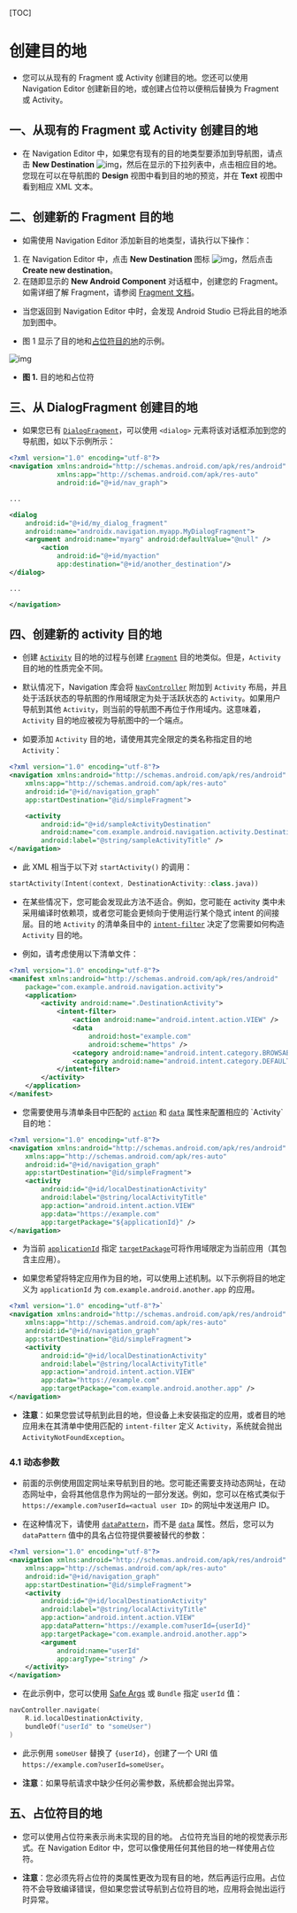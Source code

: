 [TOC]

# 创建目的地

* 您可以从现有的 Fragment 或 Activity 创建目的地。您还可以使用 Navigation Editor 创建新目的地，或创建占位符以便稍后替换为 Fragment 或 Activity。

## 一、从现有的 Fragment 或 Activity 创建目的地

* 在 Navigation Editor 中，如果您有现有的目的地类型要添加到导航图，请点击 **New Destination** ![img](https://developer.android.google.cn/images/topic/libraries/architecture/navigation-new-destination-icon.png)，然后在显示的下拉列表中，点击相应目的地。您现在可以在导航图的 **Design** 视图中看到目的地的预览，并在 **Text** 视图中看到相应 XML 文本。

## 二、创建新的 Fragment 目的地

* 如需使用 Navigation Editor 添加新目的地类型，请执行以下操作：

1. 在 Navigation Editor 中，点击 **New Destination** 图标 ![img](https://developer.android.google.cn/images/topic/libraries/architecture/navigation-new-destination-icon.png)，然后点击 **Create new destination**。
2. 在随即显示的 **New Android Component** 对话框中，创建您的 Fragment。如需详细了解 Fragment，请参阅 [Fragment 文档](https://developer.android.google.cn/guide/components/fragments)。

* 当您返回到 Navigation Editor 中时，会发现 Android Studio 已将此目的地添加到图中。

* 图 1 显示了目的地和[占位符目的地](https://developer.android.google.cn/guide/navigation/navigation-create-destinations#placeholders)的示例。

![img](https://developer.android.google.cn/images/topic/libraries/architecture/navigation-destination-and-placeholder_2x.png)

* **图 1.** 目的地和占位符

## 三、从 DialogFragment 创建目的地

* 如果您已有 [`DialogFragment`](https://developer.android.google.cn/reference/androidx/fragment/app/DialogFragment)，可以使用 `<dialog>` 元素将该对话框添加到您的导航图，如以下示例所示：

```xml
<?xml version="1.0" encoding="utf-8"?>
<navigation xmlns:android="http://schemas.android.com/apk/res/android"
            xmlns:app="http://schemas.android.com/apk/res-auto"
            android:id="@+id/nav_graph">

...

<dialog
    android:id="@+id/my_dialog_fragment"
    android:name="androidx.navigation.myapp.MyDialogFragment">
    <argument android:name="myarg" android:defaultValue="@null" />
        <action
            android:id="@+id/myaction"
            app:destination="@+id/another_destination"/>
</dialog>

...

</navigation>
```

## 四、创建新的 activity 目的地

* 创建 [`Activity`](https://developer.android.google.cn/reference/android/app/Activity) 目的地的过程与创建 [`Fragment`](https://developer.android.google.cn/reference/androidx/fragment/app/Fragment) 目的地类似。但是，`Activity` 目的地的性质完全不同。

* 默认情况下，Navigation 库会将 [`NavController`](https://developer.android.google.cn/reference/androidx/navigation/NavController) 附加到 `Activity` 布局，并且处于活跃状态的导航图的作用域限定为处于活跃状态的 `Activity`。如果用户导航到其他 `Activity`，则当前的导航图不再位于作用域内。这意味着，`Activity` 目的地应被视为导航图中的一个端点。

* 如要添加 `Activity` 目的地，请使用其完全限定的类名称指定目的地 `Activity`：

```xml
<?xml version="1.0" encoding="utf-8"?>
<navigation xmlns:android="http://schemas.android.com/apk/res/android"
    xmlns:app="http://schemas.android.com/apk/res-auto"
    android:id="@+id/navigation_graph"
    app:startDestination="@id/simpleFragment">

    <activity
        android:id="@+id/sampleActivityDestination"
        android:name="com.example.android.navigation.activity.DestinationActivity"
        android:label="@string/sampleActivityTitle" />
</navigation>
```

* 此 XML 相当于以下对 `startActivity()` 的调用：

```kotlin
startActivity(Intent(context, DestinationActivity::class.java))
```

* 在某些情况下，您可能会发现此方法不适合。例如，您可能在 activity 类中未采用编译时依赖项，或者您可能会更倾向于使用运行某个隐式 intent 的间接层。目的地 `Activity` 的清单条目中的 [`intent-filter`](https://developer.android.google.cn/guide/topics/manifest/intent-filter-element) 决定了您需要如何构造 `Activity` 目的地。

* 例如，请考虑使用以下清单文件：

```xml
<?xml version="1.0" encoding="utf-8"?>
<manifest xmlns:android="http://schemas.android.com/apk/res/android"
    package="com.example.android.navigation.activity">
    <application>
        <activity android:name=".DestinationActivity">
            <intent-filter>
                <action android:name="android.intent.action.VIEW" />
                <data
                    android:host="example.com"
                    android:scheme="https" />
                <category android:name="android.intent.category.BROWSABLE" />
                <category android:name="android.intent.category.DEFAULT" />
            </intent-filter>
        </activity>
    </application>
</manifest>
```

* 您需要使用与清单条目中匹配的 [`action`](https://developer.android.google.cn/reference/androidx/navigation/ActivityNavigator.Destination#setAction(java.lang.String)) 和 [`data`](https://developer.android.google.cn/reference/androidx/navigation/ActivityNavigator.Destination#setData(android.net.Uri)) 属性来配置相应的 `Activity` 目的地：

```xml
<?xml version="1.0" encoding="utf-8"?>
<navigation xmlns:android="http://schemas.android.com/apk/res/android"
    xmlns:app="http://schemas.android.com/apk/res-auto"
    android:id="@+id/navigation_graph"
    app:startDestination="@id/simpleFragment">
    <activity
        android:id="@+id/localDestinationActivity"
        android:label="@string/localActivityTitle"
        app:action="android.intent.action.VIEW"
        app:data="https://example.com"
        app:targetPackage="${applicationId}" />
</navigation>
```

* 为当前 [`applicationId`](https://developer.android.google.cn/studio/build/application-id) 指定 [`targetPackage`](https://developer.android.google.cn/reference/kotlin/androidx/navigation/ActivityNavigator.Destination#setTargetPackage(kotlin.String))可将作用域限定为当前应用（其包含主应用）。

* 如果您希望将特定应用作为目的地，可以使用上述机制。以下示例将目的地定义为 `applicationId` 为 `com.example.android.another.app` 的应用。

```xml
<?xml version="1.0" encoding="utf-8"?>`
<navigation xmlns:android="http://schemas.android.com/apk/res/android"
    xmlns:app="http://schemas.android.com/apk/res-auto"
    android:id="@+id/navigation_graph"
    app:startDestination="@id/simpleFragment">
    <activity
        android:id="@+id/localDestinationActivity"
        android:label="@string/localActivityTitle"
        app:action="android.intent.action.VIEW"
        app:data="https://example.com"
        app:targetPackage="com.example.android.another.app" />
</navigation>
```

* **注意**：如果您尝试导航到此目的地，但设备上未安装指定的应用，或者目的地应用未在其清单中使用匹配的 `intent-filter` 定义 `Activity`，系统就会抛出 `ActivityNotFoundException`。

### 4.1 动态参数

* 前面的示例使用固定网址来导航到目的地。您可能还需要支持动态网址，在动态网址中，会将其他信息作为网址的一部分发送。例如，您可以在格式类似于 `https://example.com?userId=<actual user ID>` 的网址中发送用户 ID。

* 在这种情况下，请使用 [`dataPattern`](https://developer.android.google.cn/reference/androidx/navigation/ActivityNavigator.Destination%23setDataPattern(java.lang.String))，而不是 [`data`](https://developer.android.google.cn/reference/androidx/navigation/ActivityNavigator.Destination%23setData(android.net.Uri)) 属性。然后，您可以为 `dataPattern` 值中的具名占位符提供要被替代的参数：

```xml
<?xml version="1.0" encoding="utf-8"?>
<navigation xmlns:android="http://schemas.android.com/apk/res/android"
    xmlns:app="http://schemas.android.com/apk/res-auto"
    android:id="@+id/navigation_graph"
    app:startDestination="@id/simpleFragment">
    <activity
        android:id="@+id/localDestinationActivity"
        android:label="@string/localActivityTitle"
        app:action="android.intent.action.VIEW"
        app:dataPattern="https://example.com?userId={userId}"
        app:targetPackage="com.example.android.another.app">
        <argument
            android:name="userId"
            app:argType="string" />
    </activity>
</navigation>
```

* 在此示例中，您可以使用 [Safe Args](https://developer.android.google.cn/guide/navigation/navigation-pass-data#Safe-args) 或 `Bundle` 指定 `userId` 值：

```kotlin
navController.navigate(
    R.id.localDestinationActivity,
    bundleOf("userId" to "someUser")
)
```

* 此示例用 `someUser` 替换了 `{userId}`，创建了一个 URI 值 `https://example.com?userId=someUser`。

* **注意**：如果导航请求中缺少任何必需参数，系统都会抛出异常。

## 五、占位符目的地

* 您可以使用占位符来表示尚未实现的目的地。 占位符充当目的地的视觉表示形式。在 Navigation Editor 中，您可以像使用任何其他目的地一样使用占位符。

* **注意**：您必须先将占位符的类属性更改为现有目的地，然后再运行应用。占位符不会导致编译错误，但如果您尝试导航到占位符目的地，应用将会抛出运行时异常。